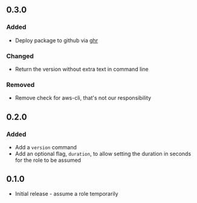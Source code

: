 ## 0.3.0

### Added
- Deploy package to github via [ghr](https://github.com/tcnksm/ghr)

### Changed
- Return the version without extra text in command line

### Removed
- Remove check for aws-cli, that's not our responsibility

## 0.2.0

### Added
- Add a `version` command
- Add an optional flag, `duration`, to allow setting the duration in seconds for the role to be assumed

## 0.1.0

- Initial release - assume a role temporarily
